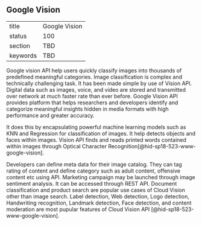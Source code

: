 ## Google Vision


|          |               |
| -------- | ------------- |
| title    | Google Vision |
| status   | 100           |
| section  | TBD           |
| keywords | TBD           |



Google vision API help users quickly classify images into thousands
of predefined meaningful categories. Image classification is complex
and technically challenging task. It has been made simple by use
of Vision API. Digital data such as images, voice, and video are 
stored and transmitted over network at much faster rate than ever 
before. Google Vision API  provides platform that helps researchers 
and developers identify and categorize meaningful insights hidden in 
media formats with high performance and greater accuracy. 

It does this by encapsulating powerful machine learning 
models such as KNN and Regression for classification of images. 
It help detects objects and faces within images. Vision API finds and 
reads printed words contained within images through 
Optical Character Recognition[@hid-sp18-523-www-google-vision]. 

Developers can define meta data for their image catalog. They can tag 
rating of content and define category such as adult content, 
offensive content etc using API. Marketing campaign may be launched 
through image sentiment analysis. It can be accessed 
through REST API. Document classification and product search are 
popular use cases of Cloud Vision other than image search. 
Label detection, Web detection, Logo detection, Handwriting recognition, 
Landmark detection, Face detection, and content moderation are most 
pupular features of Cloud Vision API [@hid-sp18-523-www-google-vision].
